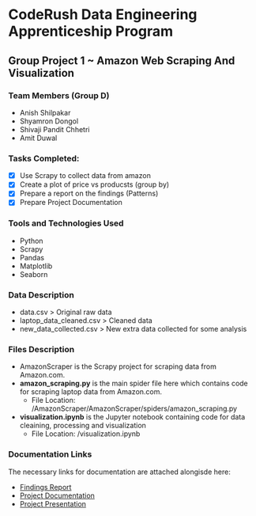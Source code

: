 # CodeRush Data Engineering Apprenticeship Program
## Group Project 1 ~ **Amazon Web Scraping And Visualization**
### Team Members (**Group D**)
- Anish Shilpakar
- Shyamron Dongol
- Shivaji Pandit Chhetri
- Amit Duwal

### Tasks Completed:
- [X] Use Scrapy to collect data from amazon
- [X] Create a plot of price vs producsts (group by)
- [X] Prepare a report on the findings (Patterns) 
- [X] Prepare Project Documentation

### Tools and Technologies Used
- Python
- Scrapy
- Pandas
- Matplotlib
- Seaborn

### Data Description
- data.csv > Original raw data
- laptop_data_cleaned.csv > Cleaned data
- new_data_collected.csv > New extra data collected for some analysis

### Files Description
- AmazonScraper is the Scrapy project for scraping data from Amazon.com.
- **amazon_scraping.py** is the main spider file here which contains code for scraping laptop data from Amazon.com.  
    - File Location: /AmazonScraper/AmazonScraper/spiders/amazon_scraping.py
- **visualization.ipynb** is the Jupyter notebook containing code for data cleaining, processing and visualization
    - File Location: /visualization.ipynb

### Documentation Links
The necessary links for documentation are attached alongisde here:  
- [Findings Report](https://docs.google.com/document/d/141idz7-FPSGZIrd_Q2HySUHfPfu_kJKFA_oeyQLM-sA/edit?usp=sharing)
- [Project Documentation](https://docs.google.com/document/d/143cFhar16zDGwyG6kqr3r5lRxjaT3ogiVHSZcZp-ljA/edit?usp=sharing)
- [Project Presentation](https://docs.google.com/presentation/d/1o5BLxuwSMcylKQdu1tdX6I4n4zSMMt6G/edit?usp=share_link&ouid=102773386619138444338&rtpof=true&sd=true)
